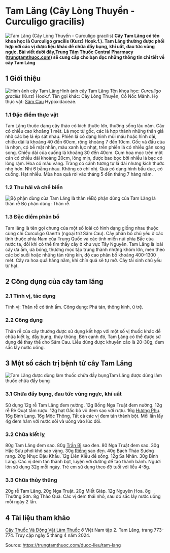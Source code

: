 # Tam Lăng (Cây Lòng Thuyền - Curculigo gracilis)

![Tam Lăng \(Cây Lòng Thuyền - Curculigo gracilis\)](https://trungtamthuoc.com/images/others/cay-tam-lang-5843.jpg)
**Cây Tam Lăng có tên khoa học là Curculigo gracilis (Kurz) Hook.f.). Tam Lăng thường được phối hợp với các vị dược liệu khác để chữa đầy bụng, khí uất, đau tức vùng ngực. Bài viết dưới đây,[Trung Tâm Thuốc Central Pharmacy](https://trungtamthuoc.com/ "Trung Tâm Thuốc Central Pharmacy") ([trungtamthuoc.com](https://trungtamthuoc.com/ "trungtamthuoc.com")) sẽ cung cấp cho bạn đọc những thông tin chi tiết về cây Tam Lăng**
##  1 Giới thiệu
![Hình ảnh cây Tam Lăng](https://trungtamthuoc.com/images/item/cay-tam-lang-0.jpg)Hình ảnh cây Tam Lăng
Tên khoa học: _Curculigo gracilis_ (Kurz) Hook.f.
Tên gọi khác: Cây Lòng Thuyền, Cồ Nốc Mảnh.
Họ thực vật: [Sâm Cau](https://trungtamthuoc.com/duoc-lieu/sam-cau "Sâm Cau") Hypoxidaceae.
### 1.1 Đặc điểm thực vật
Tam Lăng thuộc dạng cây thảo có kích thước lớn, thường sống lâu năm.
Cây có chiều cao khoảng 1 mét.
Lá mọc từ gốc, các lá hợp thành những thân giả nhờ các bẹ lá ép sát nhau. Phiến lá có dạng hình mũi máu hoặc hình dải, chiều dài lá khoảng 40 đến 60cm, rộng khoảng 7 đến 10cm.
Gốc và đầu của lá nhọn, có bề mặt nhẵn, màu xanh lục nhạt, trên phiến lá có nhiều gân song song. Chiều dài của cuống lá khoảng 30 đến 40cm.
Cụm hoa mọc trên một cán có chiều dài khoảng 20cm, lông mịn, được bao bọc bởi nhiều lá bạc có lông rặm. Hoa có màu vàng.
Tràng có cánh tương tự lá đài nhưng kích thước nhỏ hơn.
Nhị 6 bằng nhau.
Không có chỉ nhị.
Quả có dạng hình bầu dục, có cuống.
Hạt nhiều.
Mùa hoa quả rơi vào tháng 5 đến tháng 7 hàng năm.
### 1.2 Thu hái và chế biến
![Bộ phận dùng của Tam Lăng là thân rễ](https://trungtamthuoc.com/images/item/cay-tam-lang-1.jpg)Bộ phận dùng của Tam Lăng là thân rễ
Bộ phận dùng: Thân rễ.
### 1.3 Đặc điểm phân bố
Tam lăng là tên gọi chung của một số loài có hình dạng giống nhau thuộc cùng chi Curculigo Gaertn (ngoại trừ Sâm Cau).
Cây phân bố chủ yếu ở các tỉnh thuộc phía Nam của Trung Quốc và các tỉnh miền núi phía Bắc của nước ta, đôi khi có thể tìm thấy cây ở khu vực Tây Nguyên.
Tam Lăng là loài cây ưa ẩm, ưa bóng, thường mọc tập trung thành những khóm lớn, men theo các bờ suối hoặc những tán rừng kín, độ cao phân bố khoảng 400-1300 mét.
Cây ra hoa quả hàng năm, khi chín quả sẽ tự mở.
Cây tái sinh chủ yếu từ hạt.
##  2 Công dụng của cây tam lăng
### 2.1 Tính vị, tác dụng
Tính vị: Thân rễ có tính ấm.
Công dụng: Phá tán, thông kinh, ứ trệ.
### 2.2 Công dụng
Thân rễ của cây thường được sử dụng kết hợp với một số vị thuốc khác để chữa kiết lỵ, đầy bụng, thủy thũng. Bên cạnh đó, Tam Lăng có thể được sử dụng để thay thế cho Sâm Cau.
Liều dùng được khuyến cáo là 20-30g, đem sắc lấy nước uống.
##  3 Một số cách trị bệnh từ cây Tam Lăng
![Tam Lăng được dùng làm thuốc chữa đầy bụng](https://trungtamthuoc.com/images/item/cay-tam-lang-2.jpg)Tam Lăng được dùng làm thuốc chữa đầy bụng
### 3.1 Chữa đầy bụng, đau tức vùng ngực, khí uất
Sử dụng 12g rễ Tam Lăng đem nướng.
12g Bồng Nga Truật đem nướng.
12g rễ Rẻ Quạt tẩm rượu.
12g hạt Gấc bỏ vỏ đem sao với rượu.
16g [Hương Phụ](https://trungtamthuoc.com/hoat-chat/huong-phu "Hương Phụ").
16g Bình Lang.
16g Mộc Thông.
Tất cả các vị đem tán thành bột.
Mỗi lần lấy 4g đem hãm với nước sôi và uống vào lúc đói.
### 3.2 Chữa kiết lỵ
80g Tam Lăng đem sao.
80g [Trần Bì](https://trungtamthuoc.com/hoat-chat/tran-bi "Trần Bì") sao đen.
80 Nga Truật đem sao.
30g Hắc Sửu phơi khô sao vàng.
30g [Riềng](https://trungtamthuoc.com/hoat-chat/rieng "Riềng") sao đen.
40g Bách Thảo Sương rang.
20g Nhục Đậu Khấu.
12g Liên Kiều để sống.
12g Sa Nhân.
30g Binh Lang.
Các vị đem tán thành bột, luyện với đường để tạo thành bánh.
Người lớn sử dụng 32g mỗi ngày.
Trẻ em sử dụng theo độ tuổi với liều 4-8g.
### 3.3 Chữa thủy thũng
20g rễ Tam Lăng.
20g Nga Truật.
20g Miết Giáp.
12g Nguyên Hoa.
8g Thường Sơn.
8g Thảo Quả.
Các vị đem thái nhỏ, sau đó sắc lấy nước uống mỗi ngày 2 lần.
##  4 Tài liệu tham khảo
[Cây Thuốc Và Động Vật Làm Thuốc](https://trungtamthuoc.com/bai-viet/doc-online-va-tai-mien-phi-pdf-sach-cay-thuoc-va-dong-vat-lam-thuoc-o-viet-nam "Cây Thuốc Và Động Vật Làm Thuốc") ở Việt Nam tập 2. Tam Lăng, trang 773-774. Truy cập ngày 5 tháng 4 năm 2024.


Source: https://trungtamthuoc.com/duoc-lieu/tam-lang